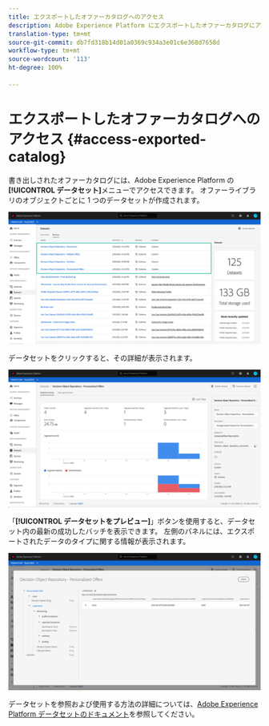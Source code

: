 ```yaml
---
title: エクスポートしたオファーカタログへのアクセス
description: Adobe Experience Platform にエクスポートしたオファーカタログにアクセスする方法を説明します。
translation-type: tm+mt
source-git-commit: db7fd318b14d01a0369c934a3e01c6e368d7658d
workflow-type: tm+mt
source-wordcount: '113'
ht-degree: 100%

---
```


# エクスポートしたオファーカタログへのアクセス {#access-exported-catalog}

書き出しされたオファーカタログには、Adobe Experience Platform の&#x200B;**[!UICONTROL データセット]**&#x200B;メニューでアクセスできます。 オファーライブラリのオブジェクトごとに 1 つのデータセットが作成されます。

![](../../assets/datasets-list.png)

データセットをクリックすると、その詳細が表示されます。

![](../../assets/dataset-activity.png)

「**[!UICONTROL データセットをプレビュー]**」ボタンを使用すると、データセット内の最新の成功したバッチを表示できます。 左側のパネルには、エクスポートされたデータのタイプに関する情報が表示されます。

![](../../assets/dataset-preview.png)

データセットを参照および使用する方法の詳細については、[Adobe Experience Platform データセットのドキュメント](https://experienceleague.adobe.com/docs/experience-platform/catalog/datasets/user-guide.html?lang=ja#getting-started)を参照してください。
